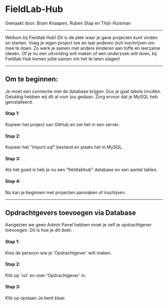 # FieldLab-Hub

Gemaakt door: Bram Knaapen, Ruben Stap en Thijn Huisman

---

Welkom bij Fieldlab Hub! Dit is de plek waar je gave projecten kunt vinden en starten. Voeg je eigen project toe en laat anderen zich inschrijven om mee te doen. Zo werk je samen met andere kinderen aan toffe en leerzame ideeën. Of je nu een uitvinding wilt maken of een onderzoek wilt doen, bij Fieldlab Hub komen jullie samen om het te laten slagen!

---

## Om te beginnen:

Je moet een connectie met de database krijgen. Dus je gaat tabels invullen. Gelukkig hebben wij dit al voor jou gedaan. Zorg ervoor dat je MySQL heb geinstalleerd.

#### Stap 1:

Kopieer het project van GitHub en zet het in een server.

#### Stap 2:

Kopieer het "Import.sql" bestand en plaats het in MySQL.

#### Stap 3:

Als het goed is heb je nu een "fieldlabhub" database en een aantal tables.

#### Stap 4:

Nu kan je beginnen met projecten aanmaken of inschijven.

---

## Opdrachtgevers toevoegen via Database

Aangezien we geen Admin Panel hebben moet je zelf je opdrachtgever toevoegen. Dit is hoe je dit doet:

#### Stap 1:

Kies de persoon wie je 'Opdrachtgever' wilt maken.

#### Stap 2:

Klik op 'rol' en voer 'Opdrachtgever' in.

#### Stap 3:

Klik op opslaan
Je bent klaar.
